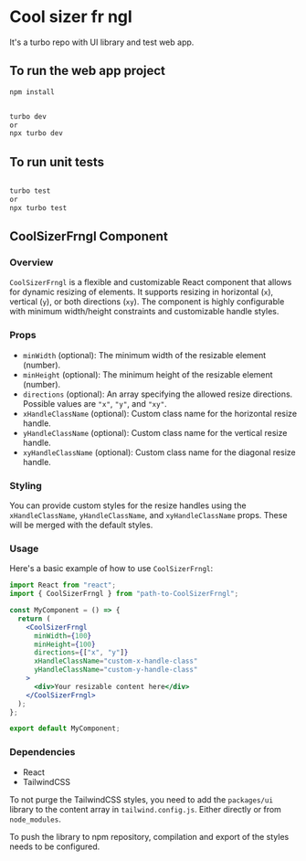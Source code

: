 # Cool sizer fr ngl

It's a turbo repo with UI library and test web app.

## To run the web app project

```bash
npm install


turbo dev
or
npx turbo dev

```

## To run unit tests

```bash

turbo test
or
npx turbo test

```

## CoolSizerFrngl Component

### Overview

`CoolSizerFrngl` is a flexible and customizable React component that allows for dynamic resizing of elements. It supports resizing in horizontal (`x`), vertical (`y`), or both directions (`xy`). The component is highly configurable with minimum width/height constraints and customizable handle styles.

### Props

- `minWidth` (optional): The minimum width of the resizable element (number).
- `minHeight` (optional): The minimum height of the resizable element (number).
- `directions` (optional): An array specifying the allowed resize directions. Possible values are `"x"`, `"y"`, and `"xy"`.
- `xHandleClassName` (optional): Custom class name for the horizontal resize handle.
- `yHandleClassName` (optional): Custom class name for the vertical resize handle.
- `xyHandleClassName` (optional): Custom class name for the diagonal resize handle.

### Styling

You can provide custom styles for the resize handles using the `xHandleClassName`, `yHandleClassName`, and `xyHandleClassName` props. These will be merged with the default styles.

### Usage

Here's a basic example of how to use `CoolSizerFrngl`:

```jsx
import React from "react";
import { CoolSizerFrngl } from "path-to-CoolSizerFrngl";

const MyComponent = () => {
  return (
    <CoolSizerFrngl
      minWidth={100}
      minHeight={100}
      directions={["x", "y"]}
      xHandleClassName="custom-x-handle-class"
      yHandleClassName="custom-y-handle-class"
    >
      <div>Your resizable content here</div>
    </CoolSizerFrngl>
  );
};

export default MyComponent;
```

### Dependencies

- React
- TailwindCSS

To not purge the TailwindCSS styles, you need to add the `packages/ui` library to the content array in `tailwind.config.js`. Either directly or from `node_modules`.

To push the library to npm repository, compilation and export of the styles needs to be configured.
